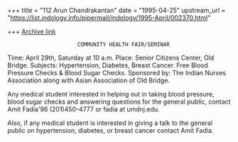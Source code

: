 +++
title = "112 Arun Chandrakantan"
date = "1995-04-25"
upstream_url = "https://list.indology.info/pipermail/indology/1995-April/002370.html"

+++
[Archive link](https://list.indology.info/pipermail/indology/1995-April/002370.html)


                          COMMUNITY HEALTH FAIR/SEMINAR

Time:  April 29th, Saturday at 10 a.m.
Place: Senior Citizens Center, Old Bridge.
Subjects:  Hypertension, Diabetes, Breast Cancer.
           Free Blood Pressure Checks & Blood Sugar Checks.
Sponsored by: The Indian Nurses Association along with Asian Association 
              of Old Bridge.

Any medical student interested in helping out in taking blood pressure, 
blood sugar checks and answering questions for the general public, 
contact Amit Fadia'96 (201)450-4777 or fadia at umdnj.edu.

Also, if any medical student is interested in giving a talk to the 
general public on hypertension, diabetes, or breast cancer contact Amit 
Fadia.






